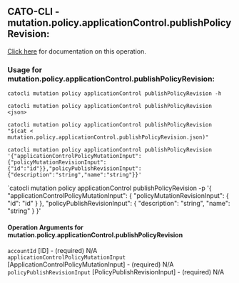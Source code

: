 
## CATO-CLI - mutation.policy.applicationControl.publishPolicyRevision:
[Click here](https://api.catonetworks.com/documentation/#mutation-mutation.policy.applicationControl.publishPolicyRevision) for documentation on this operation.

### Usage for mutation.policy.applicationControl.publishPolicyRevision:

`catocli mutation policy applicationControl publishPolicyRevision -h`

`catocli mutation policy applicationControl publishPolicyRevision <json>`

`catocli mutation policy applicationControl publishPolicyRevision "$(cat < mutation.policy.applicationControl.publishPolicyRevision.json)"`

`catocli mutation policy applicationControl publishPolicyRevision '{"applicationControlPolicyMutationInput":{"policyMutationRevisionInput":{"id":"id"}},"policyPublishRevisionInput":{"description":"string","name":"string"}}'`

`catocli mutation policy applicationControl publishPolicyRevision -p '{
    "applicationControlPolicyMutationInput": {
        "policyMutationRevisionInput": {
            "id": "id"
        }
    },
    "policyPublishRevisionInput": {
        "description": "string",
        "name": "string"
    }
}'


#### Operation Arguments for mutation.policy.applicationControl.publishPolicyRevision ####

`accountId` [ID] - (required) N/A    
`applicationControlPolicyMutationInput` [ApplicationControlPolicyMutationInput] - (required) N/A    
`policyPublishRevisionInput` [PolicyPublishRevisionInput] - (required) N/A    
